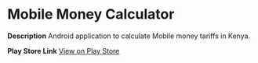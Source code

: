 # Mobile Money Calculator
**Description**
Android application to calculate Mobile money tariffs in Kenya.

**Play Store Link**
[View on Play Store](https://play.google.com/store/apps/details?id=com.antoniomaina.moneycalculator)
